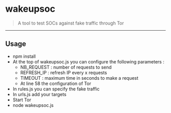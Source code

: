 # wakeupsoc
> A tool to test SOCs against fake traffic through Tor

---
## Usage
- npm install
- At the top of wakeupsoc.js you can configure the following parameters :
    * NB_REQUEST : number of requests to send
    * REFRESH_IP : refresh IP every x requests
    * TIMEOUT : maximum time in seconds to make a request
    * At line 58 the configuration of Tor
- In rules.js you can specify the fake traffic
- In urls.js add your targets
- Start Tor
- node wakeupsoc.js

